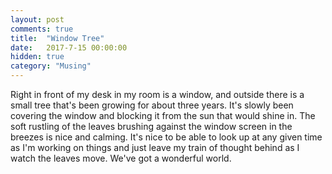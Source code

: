 ```yaml
---
layout: post
comments: true
title:  "Window Tree"
date:   2017-7-15 00:00:00
hidden: true
category: "Musing"
---
```


Right in front of my desk in my room is a window, and outside there is a small tree that's been growing for about three years. It's slowly been covering the window and blocking it from the sun that would shine in. The soft rustling of the leaves brushing against the window screen in the breezes is nice and calming. It's nice to be able to look up at any given time as I'm working on things and just leave my train of thought behind as I watch the leaves move. We've got a wonderful world.
